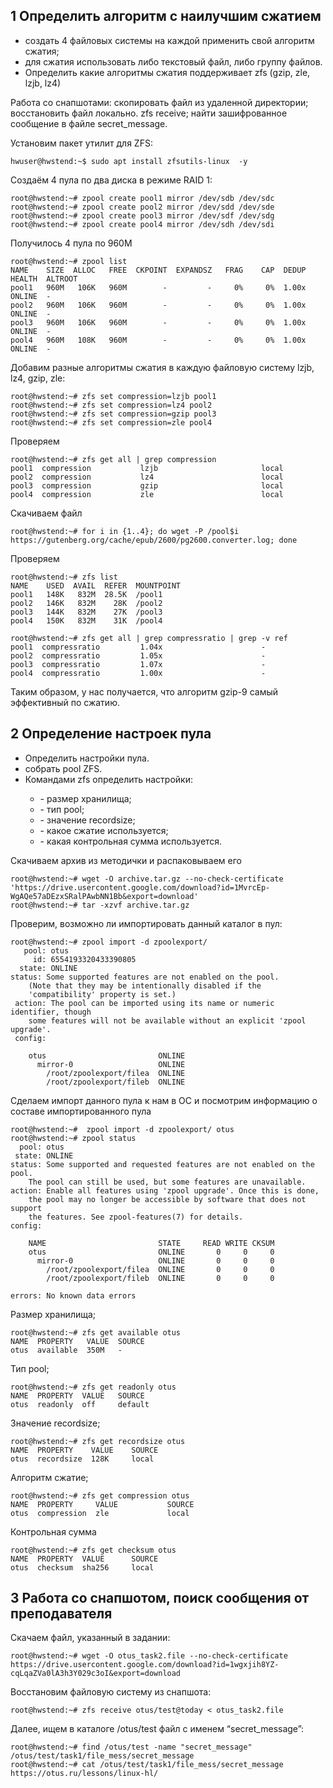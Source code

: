 ## 1 Определить алгоритм с наилучшим сжатием
<ul>
   <li>создать 4 файловых системы на каждой применить свой алгоритм сжатия;</li>
   <li>для сжатия использовать либо текстовый файл, либо группу файлов.</li>
   <li>Определить какие алгоритмы сжатия поддерживает zfs (gzip, zle, lzjb, lz4)</li>
</ul>


   
Работа со снапшотами:
скопировать файл из удаленной директории;
восстановить файл локально. zfs receive;
найти зашифрованное сообщение в файле secret_message.


Установим пакет утилит для ZFS:
```
hwuser@hwstend:~$ sudo apt install zfsutils-linux  -y
```
Создаём 4 пула по два диска в режиме RAID 1:
```
root@hwstend:~# zpool create pool1 mirror /dev/sdb /dev/sdc
root@hwstend:~# zpool create pool2 mirror /dev/sdd /dev/sde
root@hwstend:~# zpool create pool3 mirror /dev/sdf /dev/sdg
root@hwstend:~# zpool create pool4 mirror /dev/sdh /dev/sdi

```
Получилось 4 пула по 960М
```
root@hwstend:~# zpool list
NAME    SIZE  ALLOC   FREE  CKPOINT  EXPANDSZ   FRAG    CAP  DEDUP    HEALTH  ALTROOT
pool1   960M   106K   960M        -         -     0%     0%  1.00x    ONLINE  -
pool2   960M   106K   960M        -         -     0%     0%  1.00x    ONLINE  -
pool3   960M   106K   960M        -         -     0%     0%  1.00x    ONLINE  -
pool4   960M   108K   960M        -         -     0%     0%  1.00x    ONLINE  -

```
Добавим разные алгоритмы сжатия в каждую файловую систему lzjb, lz4, gzip, zle:
```
root@hwstend:~# zfs set compression=lzjb pool1
root@hwstend:~# zfs set compression=lz4 pool2
root@hwstend:~# zfs set compression=gzip pool3
root@hwstend:~# zfs set compression=zle pool4

```
Проверяем
```
root@hwstend:~# zfs get all | grep compression
pool1  compression           lzjb                       local
pool2  compression           lz4                        local
pool3  compression           gzip                       local
pool4  compression           zle                        local

```
Скачиваем файл
```
root@hwstend:~# for i in {1..4}; do wget -P /pool$i https://gutenberg.org/cache/epub/2600/pg2600.converter.log; done
```
Проверяем
```
root@hwstend:~# zfs list 
NAME    USED  AVAIL  REFER  MOUNTPOINT
pool1   148K   832M  28.5K  /pool1
pool2   146K   832M    28K  /pool2
pool3   144K   832M    27K  /pool3
pool4   150K   832M    31K  /pool4

root@hwstend:~# zfs get all | grep compressratio | grep -v ref
pool1  compressratio         1.04x                      -
pool2  compressratio         1.05x                      -
pool3  compressratio         1.07x                      -
pool4  compressratio         1.00x                      -

```
Таким образом, у нас получается, что алгоритм gzip-9 самый эффективный по сжатию. 
## 2 Определение настроек пула
<ul>
   <li>Определить настройки пула.</li>
   <li>собрать pool ZFS.</li>
   <li>Командами zfs определить настройки:</li>
   <ul>
      <li>- размер хранилища;</li>
      <li>- тип pool;</li>
      <li>- значение recordsize;</li>
      <li> - какое сжатие используется;</li>
      <li>- какая контрольная сумма используется.</li>
   </ul>
</ul>

<p>Скачиваем архив из методички и распаковываем его</p>

```
root@hwstend:~# wget -O archive.tar.gz --no-check-certificate 'https://drive.usercontent.google.com/download?id=1MvrcEp-WgAQe57aDEzxSRalPAwbNN1Bb&export=download'
root@hwstend:~# tar -xzvf archive.tar.gz
```
<p>Проверим, возможно ли импортировать данный каталог в пул:</p>

```
root@hwstend:~# zpool import -d zpoolexport/
   pool: otus
     id: 6554193320433390805
  state: ONLINE
status: Some supported features are not enabled on the pool.
	(Note that they may be intentionally disabled if the
	'compatibility' property is set.)
 action: The pool can be imported using its name or numeric identifier, though
	some features will not be available without an explicit 'zpool upgrade'.
 config:

	otus                         ONLINE
	  mirror-0                   ONLINE
	    /root/zpoolexport/filea  ONLINE
	    /root/zpoolexport/fileb  ONLINE

```
<p>Сделаем импорт данного пула к нам в ОС и посмотрим информацию о составе импортированного пула</p>

```
root@hwstend:~#  zpool import -d zpoolexport/ otus
root@hwstend:~# zpool status
  pool: otus
 state: ONLINE
status: Some supported and requested features are not enabled on the pool.
	The pool can still be used, but some features are unavailable.
action: Enable all features using 'zpool upgrade'. Once this is done,
	the pool may no longer be accessible by software that does not support
	the features. See zpool-features(7) for details.
config:

	NAME                         STATE     READ WRITE CKSUM
	otus                         ONLINE       0     0     0
	  mirror-0                   ONLINE       0     0     0
	    /root/zpoolexport/filea  ONLINE       0     0     0
	    /root/zpoolexport/fileb  ONLINE       0     0     0

errors: No known data errors

```
<p>Размер хранилища;</p>

```
root@hwstend:~# zfs get available otus
NAME  PROPERTY   VALUE  SOURCE
otus  available  350M   -

```

<p>Тип pool;</p>

```
root@hwstend:~# zfs get readonly otus
NAME  PROPERTY  VALUE   SOURCE
otus  readonly  off     default
```

<p>Значение recordsize;</p>

```
root@hwstend:~# zfs get recordsize otus
NAME  PROPERTY    VALUE    SOURCE
otus  recordsize  128K     local

```

<p>Алгоритм сжатие;</p>

```
root@hwstend:~# zfs get compression otus
NAME  PROPERTY     VALUE           SOURCE
otus  compression  zle             local
```
<p>Контрольная сумма</p>

```
root@hwstend:~# zfs get checksum otus
NAME  PROPERTY  VALUE      SOURCE
otus  checksum  sha256     local
```
## 3 Работа со снапшотом, поиск сообщения от преподавателя
<p>Скачаем файл, указанный в задании:</p>

```
root@hwstend:~# wget -O otus_task2.file --no-check-certificate https://drive.usercontent.google.com/download?id=1wgxjih8YZ-cqLqaZVa0lA3h3Y029c3oI&export=download
```

<p>Восстановим файловую систему из снапшота:</p>

```
root@hwstend:~# zfs receive otus/test@today < otus_task2.file
```

<p>Далее, ищем в каталоге /otus/test файл с именем “secret_message”:</p>

```
root@hwstend:~# find /otus/test -name "secret_message"
/otus/test/task1/file_mess/secret_message
root@hwstend:~# cat /otus/test/task1/file_mess/secret_message 
https://otus.ru/lessons/linux-hl/

```
